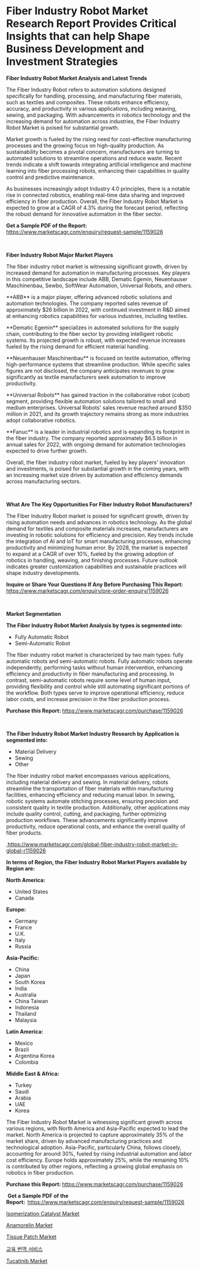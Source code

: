 <p><h1>Fiber Industry Robot Market Research Report Provides Critical Insights that can help Shape Business Development and Investment Strategies</h1></p><p><strong>Fiber Industry Robot Market Analysis and Latest Trends</strong></p>
<p><p>The Fiber Industry Robot refers to automation solutions designed specifically for handling, processing, and manufacturing fiber materials, such as textiles and composites. These robots enhance efficiency, accuracy, and productivity in various applications, including weaving, sewing, and packaging. With advancements in robotics technology and the increasing demand for automation across industries, the Fiber Industry Robot Market is poised for substantial growth. </p><p>Market growth is fueled by the rising need for cost-effective manufacturing processes and the growing focus on high-quality production. As sustainability becomes a pivotal concern, manufacturers are turning to automated solutions to streamline operations and reduce waste. Recent trends indicate a shift towards integrating artificial intelligence and machine learning into fiber processing robots, enhancing their capabilities in quality control and predictive maintenance.</p><p>As businesses increasingly adopt Industry 4.0 principles, there is a notable rise in connected robotics, enabling real-time data sharing and improved efficiency in fiber production. Overall, the Fiber Industry Robot Market is expected to grow at a CAGR of 4.3% during the forecast period, reflecting the robust demand for innovative automation in the fiber sector.</p></p>
<p><strong>Get a Sample PDF of the Report:&nbsp;</strong> <a href="https://www.marketscagr.com/enquiry/request-sample/1159026">https://www.marketscagr.com/enquiry/request-sample/1159026</a></p>
<p>&nbsp;</p>
<p><strong>Fiber Industry Robot Major Market Players</strong></p>
<p><p>The fiber industry robot market is witnessing significant growth, driven by increased demand for automation in manufacturing processes. Key players in this competitive landscape include ABB, Dematic Egemin, Neuenhauser Maschinenbau, Sewbo, SoftWear Automation, Universal Robots, and others.</p><p>**ABB** is a major player, offering advanced robotic solutions and automation technologies. The company reported sales revenue of approximately $26 billion in 2022, with continued investment in R&D aimed at enhancing robotics capabilities for various industries, including textiles.</p><p>**Dematic Egemin** specializes in automated solutions for the supply chain, contributing to the fiber sector by providing intelligent robotic systems. Its projected growth is robust, with expected revenue increases fueled by the rising demand for efficient material handling.</p><p>**Neuenhauser Maschinenbau** is focused on textile automation, offering high-performance systems that streamline production. While specific sales figures are not disclosed, the company anticipates revenues to grow significantly as textile manufacturers seek automation to improve productivity.</p><p>**Universal Robots** has gained traction in the collaborative robot (cobot) segment, providing flexible automation solutions tailored to small and medium enterprises. Universal Robots' sales revenue reached around $350 million in 2021, and its growth trajectory remains strong as more industries adopt collaborative robotics.</p><p>**Fanuc** is a leader in industrial robotics and is expanding its footprint in the fiber industry. The company reported approximately $6.5 billion in annual sales for 2022, with ongoing demand for automation technologies expected to drive further growth.</p><p>Overall, the fiber industry robot market, fueled by key players' innovation and investments, is poised for substantial growth in the coming years, with an increasing market size driven by automation and efficiency demands across manufacturing sectors.</p></p>
<p>&nbsp;</p>
<p><strong>What Are The Key Opportunities For Fiber Industry Robot Manufacturers?</strong></p>
<p><p>The Fiber Industry Robot market is poised for significant growth, driven by rising automation needs and advances in robotics technology. As the global demand for textiles and composite materials increases, manufacturers are investing in robotic solutions for efficiency and precision. Key trends include the integration of AI and IoT for smart manufacturing processes, enhancing productivity and minimizing human error. By 2028, the market is expected to expand at a CAGR of over 10%, fueled by the growing adoption of robotics in handling, weaving, and finishing processes. Future outlook indicates greater customization capabilities and sustainable practices will shape industry developments.</p></p>
<p><strong>Inquire or Share Your Questions If Any Before Purchasing This Report:</strong> <a href="https://www.marketscagr.com/enquiry/pre-order-enquiry/1159026">https://www.marketscagr.com/enquiry/pre-order-enquiry/1159026</a></p>
<p>&nbsp;</p>
<p><strong>Market Segmentation</strong></p>
<p><strong>The Fiber Industry Robot Market Analysis by types is segmented into:</strong></p>
<p><ul><li>Fully Automatic Robot</li><li>Semi-Automatic Robot</li></ul></p>
<p><p>The fiber industry robot market is characterized by two main types: fully automatic robots and semi-automatic robots. Fully automatic robots operate independently, performing tasks without human intervention, enhancing efficiency and productivity in fiber manufacturing and processing. In contrast, semi-automatic robots require some level of human input, providing flexibility and control while still automating significant portions of the workflow. Both types serve to improve operational efficiency, reduce labor costs, and increase precision in the fiber production process.</p></p>
<p><strong>Purchase this Report:&nbsp;</strong><a href="https://www.marketscagr.com/purchase/1159026">https://www.marketscagr.com/purchase/1159026</a></p>
<p>&nbsp;</p>
<p><strong>The Fiber Industry Robot Market Industry Research by Application is segmented into:</strong></p>
<p><ul><li>Material Delivery</li><li>Sewing</li><li>Other</li></ul></p>
<p><p>The fiber industry robot market encompasses various applications, including material delivery and sewing. In material delivery, robots streamline the transportation of fiber materials within manufacturing facilities, enhancing efficiency and reducing manual labor. In sewing, robotic systems automate stitching processes, ensuring precision and consistent quality in textile production. Additionally, other applications may include quality control, cutting, and packaging, further optimizing production workflows. These advancements significantly improve productivity, reduce operational costs, and enhance the overall quality of fiber products.</p></p>
<p><a href="https://www.marketscagr.com/global-fiber-industry-robot-market-in-global-r1159026">&nbsp;https://www.marketscagr.com/global-fiber-industry-robot-market-in-global-r1159026</a></p>
<p><strong>In terms of Region, the Fiber Industry Robot Market Players available by Region are:</strong></p>
<p>
    <p> <strong> North America: </strong>
        <ul>
            <li>United States</li>
            <li>Canada</li>
        </ul>
        </p> 
    <p> <strong> Europe: </strong>
        <ul>
            <li>Germany</li>
            <li>France</li>
            <li>U.K.</li>
            <li>Italy</li>
            <li>Russia</li>
        </ul>
        </p> 
    <p> <strong> Asia-Pacific: </strong>
        <ul>
            <li>China</li>
            <li>Japan</li>
            <li>South Korea</li>
            <li>India</li>
            <li>Australia</li>
            <li>China Taiwan</li>
            <li>Indonesia</li>
            <li>Thailand</li>
            <li>Malaysia</li>
        </ul>
        </p> 
    <p> <strong> Latin America: </strong>
        <ul>
            <li>Mexico</li>
            <li>Brazil</li>
            <li>Argentina Korea</li>
            <li>Colombia</li>
        </ul>
        </p> 
    <p> <strong> Middle East & Africa: </strong>
        <ul>
            <li>Turkey</li>
            <li>Saudi</li>
            <li>Arabia</li>
            <li>UAE</li>
            <li>Korea</li>
        </ul>
    </p>
    </p>
<p><p>The Fiber Industry Robot Market is witnessing significant growth across various regions, with North America and Asia-Pacific expected to lead the market. North America is projected to capture approximately 35% of the market share, driven by advanced manufacturing practices and technological adoption. Asia-Pacific, particularly China, follows closely, accounting for around 30%, fueled by rising industrial automation and labor cost efficiency. Europe holds approximately 25%, while the remaining 10% is contributed by other regions, reflecting a growing global emphasis on robotics in fiber production.</p></p>
<p><strong>Purchase this Report: </strong><a href="https://www.marketscagr.com/purchase/1159026">https://www.marketscagr.com/purchase/1159026</a></p>
<p>&nbsp;<strong>Get a Sample PDF of the Report:&nbsp;&nbsp;</strong><a href="https://www.marketscagr.com/enquiry/request-sample/1159026">https://www.marketscagr.com/enquiry/request-sample/1159026</a></p>
<p><strong></strong></p>
<p><p><a href="https://www.linkedin.com/pulse/isomerization-catalyst-market-growth-segmentation-regional-analysis-e1ykf?trackingId=llskJJSzTTK6zuptuF%2Bc0Q%3D%3D">Isomerization Catalyst Market</a></p><p><a href="https://issuu.com/reportprime-2/docs/anamorelin-market-size-2030.pptx_00cae0f910e97d">Anamorelin Market</a></p><p><a href="https://www.linkedin.com/pulse/market-trends-global-tissue-patch-forecast-analysis-2024-2031-si27f?trackingId=KKMX3bAURNucHLuo8S3KNw%3D%3D">Tissue Patch Market</a></p><p><a href="https://medium.com/@kavonhansen21/education-translation-services-market-%EC%9D%98-%EA%B8%80%EB%A1%9C%EB%B2%8C-%EC%8B%9C%EC%9E%A5-%EA%B0%9C%EC%9A%94%EB%8A%94-%EC%A0%84-%EC%84%B8%EA%B3%84-%EB%B0%8F-%EC%A3%BC%EC%9A%94-%EC%8B%9C%EC%9E%A5%EC%9D%98-%EC%82%B0%EC%97%85%EC%97%90-%EC%98%81%ED%96%A5%EC%9D%84-%EB%AF%B8%EC%B9%98%EB%8A%94-%EC%A3%BC%EC%9A%94-%ED%8A%B8%EB%A0%8C%EB%93%9C%EC%97%90-%EB%8C%80%ED%95%9C-%EB%8F%85%ED%8A%B9%ED%95%9C-%EA%B4%80%EC%A0%90%EC%9D%84-2d42f98d4967">교육 번역 서비스</a></p><p><a href="https://issuu.com/reportprime-2/docs/tucatinib-market-size-2030.pptx_4e917cbf887cf3">Tucatinib Market</a></p></p>